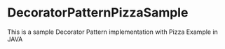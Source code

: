 # DecoratorPatternPizzaSample
This is a sample Decorator Pattern implementation with Pizza Example in JAVA
